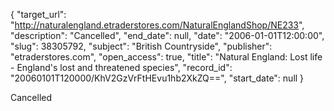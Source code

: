 {
  "target_url": "http://naturalengland.etraderstores.com/NaturalEnglandShop/NE233", 
  "description": "Cancelled", 
  "end_date": null, 
  "date": "2006-01-01T12:00:00", 
  "slug": 38305792, 
  "subject": "British Countryside", 
  "publisher": "etraderstores.com", 
  "open_access": true, 
  "title": "Natural England: Lost life - England's lost and threatened species", 
  "record_id": "20060101T120000/KhV2GzVrFtHEvu1hb2XkZQ==", 
  "start_date": null
}

Cancelled